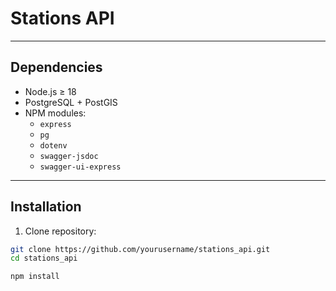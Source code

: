 # Stations API

---

## Dependencies

- Node.js ≥ 18
- PostgreSQL + PostGIS
- NPM modules:
  - `express`
  - `pg`
  - `dotenv`
  - `swagger-jsdoc`
  - `swagger-ui-express`

---

## Installation

1. Clone repository:

```bash
git clone https://github.com/yourusername/stations_api.git
cd stations_api

npm install
